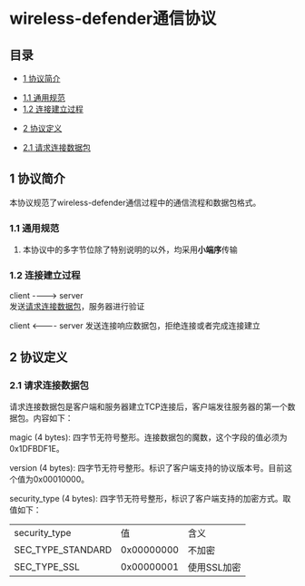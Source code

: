 # wireless-defender通信协议

## 目录
* [1 协议简介](#introduction)
 - [1.1 通用规范](#common-specification)
 - [1.2 连接建立过程](#connection-sequence)
* [2 协议定义](#protocol-definition)
 - [2.1 请求连接数据包](#connection-request-packet)

<a name="introduction"></a>
## 1 协议简介
本协议规范了wireless-defender通信过程中的通信流程和数据包格式。

<a name="common-specification"></a>
### 1.1 通用规范
1. 本协议中的多字节位除了特别说明的以外，均采用**小端序**传输

<a name="connection-sequence"></a>
### 1.2 连接建立过程
client        ---->        server  
发送[请求连接数据包](#connection-request-packet)，服务器进行验证

client        <----        server
发送连接响应数据包，拒绝连接或者完成连接建立


<a name="protocol-definition"></a>
## 2 协议定义

<a name="connection-request-packet"></a>
### 2.1 请求连接数据包
请求连接数据包是客户端和服务器建立TCP连接后，客户端发往服务器的第一个数据包。内容如下：

magic (4 bytes): 四字节无符号整形。连接数据包的魔数，这个字段的值必须为0x1DFBDF1E。

version (4 bytes): 四字节无符号整形。标识了客户端支持的协议版本号。目前这个值为0x00010000。

security_type (4 bytes): 四字节无符号整形，标识了客户端支持的加密方式。取值如下：

<table>
	<tr>
		<td>security_type</td>
		<td>&#20540;</td>
		<td>&#21547;&#20041;</td>
	</tr>
	<tr>
		<td>SEC_TYPE_STANDARD</td>
		<td>0x00000000</td>
		<td>&#19981;&#21152;&#23494;</td>
	</tr>
	<tr>
		<td>SEC_TYPE_SSL</td>
		<td>0x00000001</td>
		<td>&#20351;&#29992;SSL&#21152;&#23494;</td>
	</tr>
</table>

